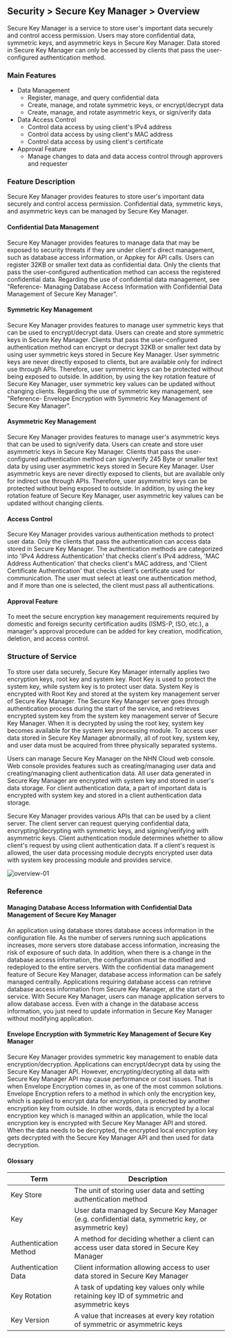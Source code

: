 ## Security > Secure Key Manager > Overview
Secure Key Manager is a service to store user's important data securely and control access permission. Users may store confidential data, symmetric keys, and asymmetric keys in Secure Key Manager. Data stored in Secure Key Manager can only be accessed by clients that pass the user-configured authentication method.

### Main Features
* Data Management
    * Register, manage, and query confidential data
    * Create, manage, and rotate symmetric keys, or encrypt/decrypt data
    * Create, manage, and rotate asymmetric keys, or sign/verify data
* Data Access Control
    * Control data access by using client's IPv4 address
    * Control data access by using client's MAC address
    * Control data access by using client's certificate
* Approval Feature
    * Manage changes to data and data access control through approvers and requester

### Feature Description
Secure Key Manager provides features to store user's important data securely and control access permission. Confidential data, symmetric keys, and asymmetric keys can be managed by Secure Key Manager.

#### Confidential Data Management
Secure Key Manager provides features to manage data that may be exposed to security threats if they are under client's direct management, such as database access information, or Appkey for API calls. Users can register 32KB or smaller text data as confidential data. Only the clients that pass the user-configured authentication method can access the registered confidential data. Regarding the use of confidential data management, see "Reference- Managing Database Access Information with Confidential Data Management of Secure Key Manager".

#### Symmetric Key Management
Secure Key Manager provides features to manage user symmetric keys that can be used to encrypt/decrypt data. Users can create and store symmetric keys in Secure Key Manager. Clients that pass the user-configured authentication method can encrypt or decrypt 32KB or smaller text data by using user symmetric keys stored in Secure Key Manager. User symmetric keys are never directly exposed to clients, but are available only for indirect use through APIs. Therefore, user symmetric keys can be protected without being exposed to outside. In addition, by using the key rotation feature of Secure Key Manager, user symmetric key values can be updated without changing clients. Regarding the use of symmetric key management, see "Reference- Envelope Encryption with Symmetric Key Management of Secure Key Manager".

#### Asymmetric Key Management
Secure Key Manager provides features to manage user's asymmetric keys that can be used to sign/verify data. Users can create and store user asymmetric keys in Secure Key Manager. Clients that pass the user-configured authentication method can sign/verify 245 Byte or smaller text data by using user asymmetric keys stored in Secure Key Manager. User asymmetric keys are never directly exposed to clients, but are available only for indirect use through APIs. Therefore, user asymmetric keys can be protected without being exposed to outside. In addition, by using the key rotation feature of Secure Key Manager, user asymmetric key values can be updated without changing clients.

#### Access Control
Secure Key Manager provides various authentication methods to protect user data. Only the clients that pass the authentication can access data stored in Secure Key Manager. The authentication methods are categorized into 'IPv4 Address Authentication' that checks client's IPv4 address, 'MAC Address Authentication' that checks client's MAC address, and 'Client Certificate Authentication' that checks client's certificate used for communication. The user must select at least one authentication method, and if more than one is selected, the client must pass all authentications.
#### Approval Feature
To meet the secure encryption key management requirements required by domestic and foreign security certification audits (ISMS-P, ISO, etc.), a manager's approval procedure can be added for key creation, modification, deletion, and access control.


### Structure of Service
To store user data securely, Secure Key Manager internally applies two encryption keys, root key and system key. Root Key is used to protect the system key, while system key is to protect user data. System Key is encrypted with Root Key and stored at the system key management server of Secure Key Manager. The Secure Key Manager server goes through authentication process during the start of the service, and retrieves encrypted system key from the system key management server of Secure Key Manager. When it is decrypted by using the root key, system key becomes available for the system key processing module. To access user data stored in Secure Key Manager abnormally, all of root key, system key, and user data must be acquired from three physically separated systems.

Users can manage Secure Key Manager on the NHN Cloud web console. Web console provides features such as creating/managing user data and creating/managing client authentication data. All user data generated in Secure Key Manager are encrypted with system key and stored in user's data storage. For client authentication data, a part of important data is encrypted with system key and stored in a client authentication data storage.

Secure Key Manager provides various APIs that can be used by a client server. The client server can request querying confidential data, encrypting/decrypting with symmetric keys, and signing/verifying with asymmetric keys. Client authentication module determines whether to allow client's request by using client authentication data. If a client's request is allowed, the user data processing module decrypts encrypted user data with system key processing module and provides service.

![overview-01](http://static.toastoven.net/prod_kms/2019-12-24/overview-01.png)

### Reference

#### Managing Database Access Information with Confidential Data Management of Secure Key Manager
An application using database stores database access information in the configuration file. As the number of servers running such applications increases, more servers store database access information, increasing the risk of exposure of such data. In addition, when there is a change in the database access information, the configuration must be modified and redeployed to the entire servers.
With the confidential data management feature of Secure Key Manager, database access information can be safely managed centrally. Applications requiring database access can retrieve database access information from Secure Key Manager, at the start of a service. With Secure Key Manager, users can manage application servers to allow database access. Even with a change in the database access information, you just need to update information in Secure Key Manager without modifying application.

#### Envelope Encryption with Symmetric Key Management of Secure Key Manager
Secure Key Manager provides symmetric key management to enable data encryption/decryption. Applications can encrypt/decrypt data by using the Secure Key Manager API. However, encrypting/decrypting all data with Secure Key Manager API may cause performance or cost issues.  That is when Envelope Encryption comes in, as one of the most common solutions. Envelope Encryption refers to a method in which only the encryption key, which is applied to encrypt data for encryption, is protected by another encryption key from outside. In other words, data is encrypted by a local encryption key which is managed within an application, while the local encryption key is encrypted with Secure Key Manager API and stored. When the data needs to be decrypted, the encrypted local encryption key gets decrypted with the Secure Key Manager API and then used for data decryption.

#### Glossary
| Term | Description |
|---|---|
| Key Store | The unit of storing user data and setting authentication method |
| Key | User data managed by Secure Key Manager (e.g. confidential data, symmetric key, or asymmetric key) |
| Authentication Method | A method for deciding whether a client can access user data stored in Secure Key Manager |
| Authentication Data | Client information allowing access to user data stored in Secure Key Manager |
| Key Rotation | A task of updating key values only while retaining key ID of symmetric and asymmetric keys |
| Key Version | A value that increases at every key rotation of symmetric or asymmetric keys |

